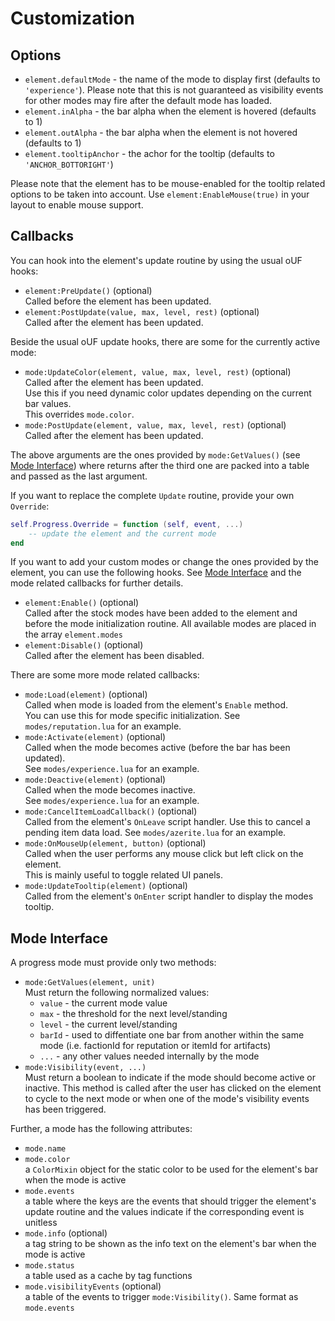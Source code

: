 # Customization

## Options

- `element.defaultMode` - the name of the mode to display first (defaults to
  `'experience'`). Please note that this is not guaranteed as visibility events
  for other modes may fire after the default mode has loaded.
- `element.inAlpha` - the bar alpha when the element is hovered (defaults to 1)
- `element.outAlpha` - the bar alpha when the element is not hovered (defaults to 1)
- `element.tooltipAnchor` - the achor for the tooltip (defaults to
  `'ANCHOR_BOTTORIGHT'`)

Please note that the element has to be mouse-enabled for the tooltip related 
options to be taken into account. Use `element:EnableMouse(true)` in your layout
to enable mouse support.

## Callbacks

You can hook into the element's update routine by using the usual oUF hooks:

- `element:PreUpdate()` (optional)  
  Called before the element has been updated.
- `element:PostUpdate(value, max, level, rest)` (optional)  
  Called after the element has been updated.

Beside the usual oUF update hooks, there are some for the currently active mode:

- `mode:UpdateColor(element, value, max, level, rest)` (optional)  
  Called after the element has been updated.  
  Use this if you need dynamic color updates depending on the current bar values.  
  This overrides `mode.color`.
- `mode:PostUpdate(element, value, max, level, rest)` (optional)  
  Called after the element has been updated.

The above arguments are the ones provided by `mode:GetValues()` 
(see [Mode Interface](#mode-interface)) where returns after the third one are
packed into a table and passed as the last argument.

If you want to replace the complete `Update` routine, provide your own `Override`:

```lua
self.Progress.Override = function (self, event, ...)
	-- update the element and the current mode
end
```

If you want to add your custom modes or change the ones provided by the element,
you can use the following hooks. See [Mode Interface](#mode-interface) and the
mode related callbacks for further details.

- `element:Enable()` (optional)  
  Called after the stock modes have been added to the element and before the
  mode initialization routine. All available modes are placed in the array 
  `element.modes`
- `element:Disable()` (optional)  
  Called after the element has been disabled.

There are some more mode related callbacks:

- `mode:Load(element)` (optional)  
  Called when mode is loaded from the element's `Enable` method.  
  You can use this for mode specific initialization.
  See `modes/reputation.lua` for an example.
- `mode:Activate(element)` (optional)  
  Called when the mode becomes active (before the bar has been updated).  
  See `modes/experience.lua` for an example.
- `mode:Deactive(element)` (optional)  
  Called when the mode becomes inactive.  
  See `modes/experience.lua` for an example.
- `mode:CancelItemLoadCallback()` (optional)  
  Called from the element's `OnLeave` script handler.
  Use this to cancel a pending item data load.
  See `modes/azerite.lua` for an example.
- `mode:OnMouseUp(element, button)` (optional)  
  Called when the user performs any mouse click but left click on the element.  
  This is mainly useful to toggle related UI panels.
- `mode:UpdateTooltip(element)` (optional)  
  Called from the element's `OnEnter` script handler to display the modes tooltip.

## Mode Interface

A progress mode must provide only two methods:

- `mode:GetValues(element, unit)`  
  Must return the following normalized values:
  - `value` - the current mode value
  - `max` - the threshold for the next level/standing
  - `level` - the current level/standing
  - `barId` - used to diffentiate one bar from another within the same mode
    (i.e. factionId for reputation or itemId for artifacts)
  - `...` - any other values needed internally by the mode
- `mode:Visibility(event, ...)`  
  Must return a boolean to indicate if the mode should become active or inactive.
  This method is called after the user has clicked on the element to cycle to the
  next mode or when one of the mode's visibility events has been triggered.

Further, a mode has the following attributes:

- `mode.name`
- `mode.color`  
  a `ColorMixin` object for the static color to be used for the element's bar
  when the mode is active
- `mode.events`  
  a table where the keys are the events that should trigger the element's update
  routine and the values indicate if the corresponding event is unitless
- `mode.info` (optional)  
  a tag string to be shown as the info text on the element's bar when the mode
  is active
- `mode.status`  
  a table used as a cache by tag functions
- `mode.visibilityEvents` (optional)  
  a table of the events to trigger `mode:Visibility()`. Same format as `mode.events`

